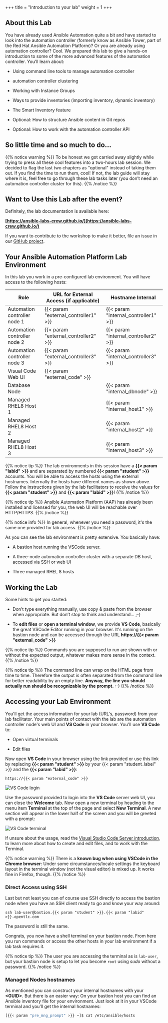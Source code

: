 +++
title = "Introduction to your lab"
weight = 1
+++

## About this Lab

You have already used Ansible Automation quite a bit and have started to look into the automation controller (formerly know as Ansible Tower, part of the Red Hat Ansible Automation Platform)?
Or you are already using automation controller? Cool.
We prepared this lab to give a hands-on introduction to some of the more advanced features of the automation controller. You’ll learn about:

- Using command line tools to manage automation controller

- automation controller clustering

- Working with Instance Groups

- Ways to provide inventories (importing inventory, dynamic inventory)

- The Smart Inventory feature

- Optional: How to structure Ansible content in Git repos

- Optional: How to work with the automation controller API

## So little time and so much to do…

{{% notice warning %}}
To be honest we got carried away slightly while trying to press all these cool features into a two-hours lab session. We decided to flag the last two chapters as "optional" instead of taking them out. If you find the time to run them, cool\! If not, the lab guide will stay where it is, feel free to go through these lab tasks later (you don’t  need an automation controller cluster for this).
{{% /notice %}}

## Want to Use this Lab after the event?

Definitely, the lab documentation is available here:

**[https://ansible-labs-crew.github.io/](https://ansible-labs-crew.github.io/)**

If you want to contribute to the workshop to make it better, file an issue in our [GitHub project](https://github.com/ansible-labs-crew/ansible-labs-summit2021).

## Your Ansible Automation Platform Lab Environment

In this lab you work in a pre-configured lab environment. You will have
access to the following hosts:

| Role                         | URL for External Access (if applicable)  | Hostname Internal                    |
| ---------------------------- | ---------------------------------------- | ------------------------------------ |
| Automation controller node 1 | {{< param "external_controller1" >}}     | {{< param "internal_controller1" >}} |
| Automation controller node 2 | {{< param "external_controller2" >}}     | {{< param "internal_controller2" >}} |
| Automation controller node 3 | {{< param "external_controller3" >}}     | {{< param "internal_controller3" >}} |
| Visual Code Web UI           | {{< param "external_code" >}}            |                                      |
| Database Node                |                                          | {{< param "internal_dbnode" >}}      |
| Managed RHEL8 Host 1         |                                          | {{< param "internal_host1" >}}       |
| Managed RHEL8 Host 2         |                                          | {{< param "internal_host2" >}}       |
| Managed RHEL8 Host 3         |                                          | {{< param "internal_host3" >}}       |

{{% notice tip %}}
The lab environments in this session have a **{{< param "labid" >}}** and are separated by numbered **{{< param "student" >}}** accounts. You will be able to access the hosts using the external hostnames. Internally the hosts have different names as shown above. Follow the instructions given by the lab facilitators to receive the values for **{{< param "student" >}}** and **{{< param "labid" >}}**!
{{% /notice %}}

{{% notice tip %}}
Ansible Automation Platform (AAP) has already been installed and licensed for you, the web UI will be reachable over HTTP/HTTPS.
{{% /notice %}}

{{% notice info %}}
In general, whenever you need a password, it's the same one provided for lab access.
{{% /notice %}}

As you can see the lab environment is pretty extensive. You basically have:

- A bastion host running the VSCode server.

- A three-node automation controller cluster with a separate DB host, accessed via SSH or web UI

- Three managed RHEL 8 hosts

## Working the Lab

Some hints to get you started:

- Don’t type everything manually, use copy & paste from the browser when appropriate. But don’t stop to think and understand… ;-)

- To **edit files** or **open a terminal window**, we provide **VS Code**, basically the great VSCode Editor running in your browser. It's running on the bastion node and can be accessed through the URL **https://{{< param "external_code" >}}**

{{% notice tip %}}
Commands you are supposed to run are shown with or without the expected output, whatever makes more sense in the context.
{{% /notice %}}

{{% notice tip %}}
The command line can wrap on the HTML page from time to time. Therefore the output is often separated from the command line for better readability by an empty line. **Anyway, the line you should actually run should be recognizable by the prompt.** :-)
{{% /notice %}}

## Accessing your Lab Environment

You'll get the access information for your lab (URL's, password) from your lab facilitator. Your main points of contact with the lab are the automation controller node's web UI and **VS Code** in your browser. You'll use **VS Code** to:

- Open virtual terminals

- Edit files

Now open **VS Code** in your browser using the link provided or use this link by replacing **{{< param "student" >}}** by your {{< param "student_label" >}} and the **{{< param "labid" >}}**:

`https://{{< param "external_code" >}}`

![VS Code login](../../images/vscode-pwd.png)

Use the password provided to login into the **VS Code** server web UI, you can close the **Welcome** tab. Now open a new terminal by heading to the menu item **Terminal** at the top of the page and select **New Terminal**. A new section will appear in the lower half of the screen and you will be greeted with a prompt:

![VS Code terminal](../../images/vscode-terminal.png)

If unsure about the usage, read the [Visual Studio Code Server introduction](../../vscode-intro/), to learn more about how to create and edit files, and to work with the Terminal.

{{% notice warning %}}
There is a **known bug when using VSCode in the Chrome browser**: Under some circumstances/locale settings the keyboard layout in the terminal window (not the visual editor) is mixed up. It works fine in Firefox, though.
{{% /notice %}}

### Direct Access using SSH

Last but not least you can of course use SSH directly to access the bastion node when you have an SSH client ready to go and know your way around:

`ssh lab-user@bastion.{{< param "student" >}}.{{< param "labid" >}}.opentlc.com`

The password is still the same.

Congrats, you now have a shell terminal on your bastion node. From here you run commands or access the other hosts in your lab environment if a lab task requires it.

{{% notice tip %}}
The user you are accessing the terminal as is `lab-user`, but your bastion node is setup to let you become `root` using _sudo_ without a password.
{{% /notice %}}

### Managed Nodes hostnames

As mentioned you can construct your internal hostnames with your **\<GUID>**. But there is an easier way: On your bastion host you can find an Ansible inventory file for your environment. Just look at it in your VSCode terminal and you'll get the internal hostnames:

```bash
[{{< param "pre_mng_prompt" >}} ~]$ cat /etc/ansible/hosts
```

